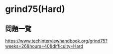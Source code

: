 # grind75(Hard)
## 問題一覧
https://www.techinterviewhandbook.org/grind75?weeks=26&hours=40&difficulty=Hard
